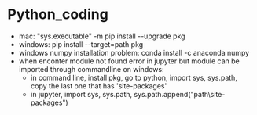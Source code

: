 # Python_coding

* mac: "sys.executable" -m pip install --upgrade pkg
* windows: pip install --target=path pkg
* windows numpy installation problem: conda install -c anaconda numpy
* when enconter module not found error in jupyter but module can be imported through commandline on windows:  
  * in command line, install pkg, go to python, import sys, sys.path, copy the last one that has 'site-packages'  
  * in jupyter, import sys, sys.path, sys.path.append("path\site-packages")  


